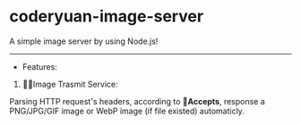 # coderyuan-image-server

A simple image server by using Node.js!

---

- Features:

1. Image Trasmit Service:

Parsing HTTP request's headers, according to **Accepts**, response a PNG/JPG/GIF image or WebP image (if file existed) automaticly.